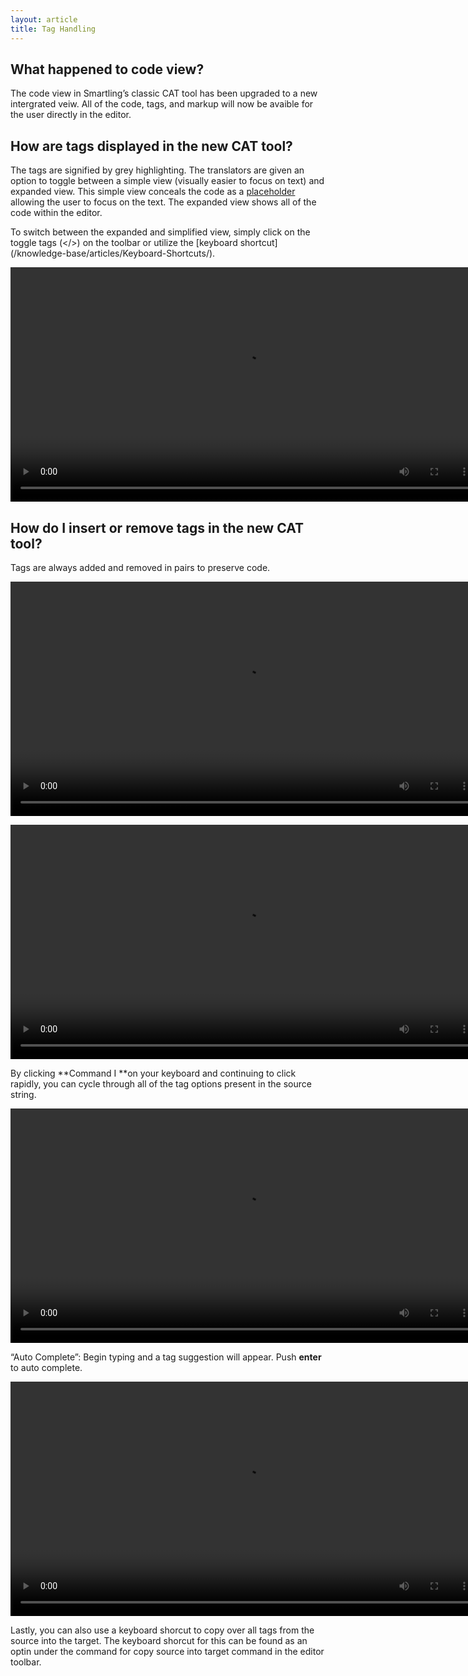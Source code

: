 ```yaml
---
layout: article
title: Tag Handling
---
```



## What happened to code view?

The code view in Smartling’s classic CAT tool has been upgraded to a new intergrated veiw. All of the code, tags, and markup will now be avaible for the user directly in the editor.

## How are tags displayed in the new CAT tool?

The tags are signified by grey highlighting. The translators are given an option to toggle between a simple view (visually easier to focus on text) and expanded view. This simple view conceals the code as a [placeholder](/knowledge-base/articles/Insertables-and-Placeholders/) allowing the user to focus on the text. The expanded view shows all of the code within the editor.

To switch between the expanded and simplified view, simply click on the toggle tags (&lt;/&gt;) on the toolbar or utilize the [keyboard shortcut] (/knowledge-base/articles/Keyboard-Shortcuts/).

<video width="750" src="/uploads/TI-NEXT-VIDEOS/Toggle Tag.mp4" autoplay="" loop="loop">&nbsp;</video>

## How do I insert or remove tags in the new CAT tool?

Tags are always added and removed in pairs to preserve code.

<video width="750" src="/uploads/TI-NEXT-VIDEOS/Tags get added in pairs.mp4" autoplay="" loop="loop">&nbsp;</video>

<video width="750" src="/uploads/TI-NEXT-VIDEOS/Tags get removed in pairs.mp4" autoplay="" loop="loop">&nbsp;</video>

By clicking **Command I&nbsp;**on your keyboard and continuing to click rapidly, you can cycle through all of the tag options present in the source string.

<video width="750" src="/uploads/TI-NEXT-VIDEOS/Cycling Tags With Comand i.mp4" autoplay="" loop="loop">&nbsp;</video>

“Auto Complete”: Begin typing and a tag suggestion will appear. Push **enter** to auto complete.

<video width="750" src="/uploads/TI-NEXT-VIDEOS/insertables autofill.mp4" autoplay="" loop="loop">&nbsp;</video>

Lastly, you can also use a keyboard shorcut to copy over all tags from the source into the target. The keyboard shorcut for this can be found as an optin under the command for copy source into target command in the editor toolbar.